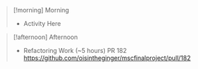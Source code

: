 
> [!morning] Morning
> - Activity Here

> [!afternoon] Afternoon
> - Refactoring Work (~5 hours) PR 182 https://github.com/oisintheginger/mscfinalproject/pull/182
